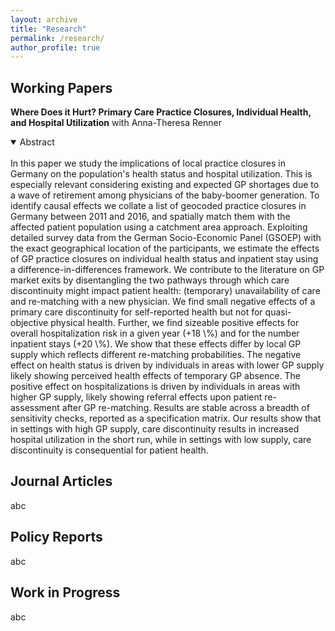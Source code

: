 ```yaml
---
layout: archive
title: "Research"
permalink: /research/
author_profile: true
---
```


## Working Papers

**Where Does it Hurt? Primary Care Practice Closures, Individual Health, and Hospital Utilization**
with Anna-Theresa Renner

<details open>
<summary>Abstract</summary>
<br>
In this paper we study the implications of local practice closures in Germany on the population's health status and hospital utilization. This is especially relevant considering existing and expected GP shortages due to a wave of retirement among physicians of the baby-boomer generation.
To identify causal effects we collate a list of geocoded practice closures in Germany between 2011 and 2016, and spatially match them with the affected patient population using a catchment area approach. Exploiting detailed survey data from the German Socio-Economic Panel (GSOEP) with the exact geographical location of the participants, we estimate the effects of GP practice closures on individual health status and inpatient stay using a difference-in-differences framework. We contribute to the literature on GP market exits by disentangling the two pathways through which care discontinuity might impact patient health: (temporary) unavailability of care and re-matching with a new physician. 
We find small negative effects of a primary care discontinuity for self-reported health but not for quasi-objective physical health. Further, we find sizeable positive effects for overall hospitalization risk in a given year (+18 \%) and for the number inpatient stays (+20 \%). We show that these effects differ by local GP supply which reflects different re-matching probabilities. The negative effect on health status is driven by individuals in areas with lower GP supply likely showing perceived health effects of temporary GP absence. The positive effect on hospitalizations is driven by individuals in areas with higher GP supply, likely showing referral effects upon patient re-assessment after GP re-matching. Results are stable across a breadth of sensitivity checks, reported as a specification matrix. 
Our results show that in settings with high GP supply, care discontinuity results in increased hospital utilization in the short run, while in settings with low supply, care discontinuity is consequential for patient health.
</details>


## Journal Articles

abc

## Policy Reports

abc

## Work in Progress

abc
